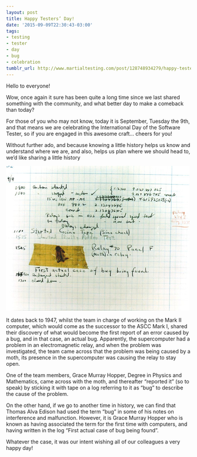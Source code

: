 ```yaml
---
layout: post
title: Happy Testers’ Day!
date: '2015-09-09T22:30:43-03:00'
tags:
- testing
- tester
- day
- bug
- celebration
tumblr_url: http://www.martialtesting.com/post/128748934279/happy-testers-day
---
```

Hello to everyone!

Wow, once again it sure has been quite a long time since we last shared something with the community, and what better day to make a comeback than today?

For those of you who may not know, today it is September, Tuesday the 9th, and that means we are celebrating the International Day of the Software Tester, so if you are engaged in this awesome craft… cheers for you!

Without further ado, and because knowing a little history helps us know and understand where we are, and also, helps us plan where we should head to, we’d like sharing a little history

![Happy Testers Day](/assets/happy.jpg)

It dates back to 1947, whilst the team in charge of working on the Mark II computer, which would come as the successor to the ASCC Mark I, shared their discovery of what would become the first report of an error caused by a bug, and in that case, an actual bug. Apparently, the supercomputer had a problem in an electromagnetic relay, and when the problem was investigated, the team came across that the problem was being caused by a moth, its presence in the supercomputer was causing the relay to stay open.

One of the team members, Grace Murray Hopper, Degree in Physics and Mathematics, came across with the moth, and thereafter “reported it” (so to speak) by sticking it with tape on a log referring to it as “bug” to describe the cause of the problem.

On the other hand, if we go to another time in history, we can find that Thomas Alva Edison had used the term “bug” in some of his notes on interference and malfunction. However, it is Grace Murray Hopper who is known as having associated the term for the first time with computers, and having written in the log “First actual case of bug being found”.

Whatever the case, it was our intent wishing all of our colleagues a very happy day!
